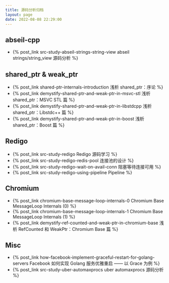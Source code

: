 ```yaml
---
title: 源码分析归档
layout: page
date: 2022-08-08 22:29:00
---
```


## abseil-cpp

- {% post_link src-study-abseil-strings-string-view abseil strings/string_view 源码分析 %}

## shared_ptr & weak_ptr

- {% post_link shared-ptr-internals-introduction 浅析 shared_ptr：序论 %}
- {% post_link demystify-shared-ptr-and-weak-ptr-in-msvc-stl 浅析 shared_ptr：MSVC STL 篇 %}
- {% post_link demystify-shared-ptr-and-weak-ptr-in-libstdcpp 浅析 shared_ptr：Libstdc++ 篇 %}
- {% post_link demystify-shared-ptr-and-weak-ptr-in-boost 浅析 shared_ptr：Boost 篇 %}

## Redigo

- {% post_link src-study-redigo Redigo 源码学习 %}
- {% post_link src-study-redigo-redis-pool 连接池的设计 %}
- {% post_link src-study-redigo-wait-on-avail-conn 阻塞等待连接可用 %}
- {% post_link src-study-redigo-using-pipeline Pipeline %}

## Chromium

- {% post_link chromium-base-message-loop-internals-0 Chromium Base MessageLoop Internals (0) %}
- {% post_link chromium-base-message-loop-internals-1 Chromium Base MessageLoop Internals (1) %}
- {% post_link demystify-ref-counted-and-weak-ptr-in-chromium-base 浅析 RefCounted 和 WeakPtr：Chromium Base 篇 %}


## Misc

- {% post_link how-facebook-implement-graceful-restart-for-golang-servers Facebook 如何实现 Golang 服务优雅重启 —— 以 Grace 为例 %}
- {% post_link src-study-uber-automaxprocs uber automaxprocs 源码分析 %}
